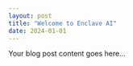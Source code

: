 ```yaml
---
layout: post
title: "Welcome to Enclave AI"
date: 2024-01-01
---
```


Your blog post content goes here... 